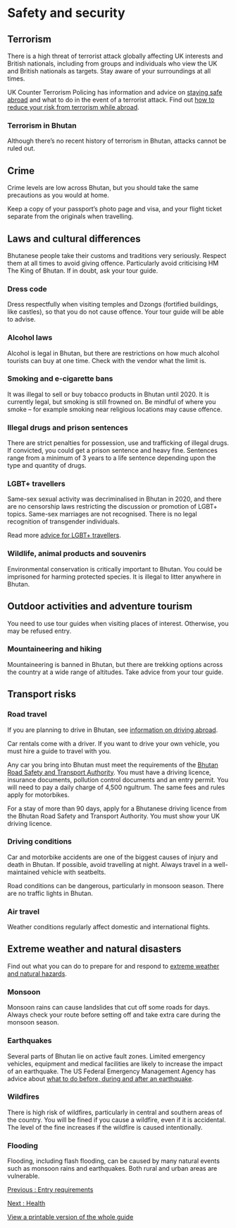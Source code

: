 # Safety and security

## Terrorism

There is a high threat of terrorist attack globally affecting UK interests and British nationals, including from groups and individuals who view the UK and British nationals as targets. Stay aware of your surroundings at all times.

UK Counter Terrorism Policing has information and advice on [staying safe abroad](https://www.counterterrorism.police.uk/safetyadvice/) and what to do in the event of a terrorist attack. Find out [how to reduce your risk from terrorism while abroad](https://www.gov.uk/guidance/reduce-your-risk-from-terrorism-while-abroad).

### Terrorism in Bhutan

Although there’s no recent history of terrorism in Bhutan, attacks cannot be ruled out.

## Crime

Crime levels are low across Bhutan, but you should take the same precautions as you would at home.

Keep a copy of your passport’s photo page and visa, and your flight ticket separate from the originals when travelling.

## Laws and cultural differences

Bhutanese people take their customs and traditions very seriously. Respect them at all times to avoid giving offence. Particularly avoid criticising HM The King of Bhutan. If in doubt, ask your tour guide.

### Dress code

Dress respectfully when visiting temples and Dzongs (fortified buildings, like castles), so that you do not cause offence. Your tour guide will be able to advise.

### Alcohol laws

Alcohol is legal in Bhutan, but there are restrictions on how much alcohol tourists can buy at one time. Check with the vendor what the limit is.

### Smoking and e-cigarette bans

It was illegal to sell or buy tobacco products in Bhutan until 2020. It is currently legal, but smoking is still frowned on. Be mindful of where you smoke – for example smoking near religious locations may cause offence.

### Illegal drugs and prison sentences

There are strict penalties for possession, use and trafficking of illegal drugs. If convicted, you could get a prison sentence and heavy fine. Sentences range from a minimum of 3 years to a life sentence depending upon the type and quantity of drugs.

### LGBT+ travellers

Same-sex sexual activity was decriminalised in Bhutan in 2020, and there are no censorship laws restricting the discussion or promotion of LGBT+ topics. Same-sex marriages are not recognised. There is no legal recognition of transgender individuals.

Read more [advice for LGBT+ travellers](https://www.gov.uk/lesbian-gay-bisexual-and-transgender-foreign-travel-advice).

### Wildlife, animal products and souvenirs

Environmental conservation is critically important to Bhutan. You could be imprisoned for harming protected species. It is illegal to litter anywhere in Bhutan.

## Outdoor activities and adventure tourism

You need to use tour guides when visiting places of interest. Otherwise, you may be refused entry.

### Mountaineering and hiking

Mountaineering is banned in Bhutan, but there are trekking options across the country at a wide range of altitudes. Take advice from your tour guide.

## Transport risks

### Road travel

If you are planning to drive in Bhutan, see [information on driving abroad](https://www.gov.uk/driving-abroad).

Car rentals come with a driver. If you want to drive your own vehicle, you must hire a guide to travel with you.

Any car you bring into Bhutan must meet the requirements of the [Bhutan Road Safety and Transport Authority](https://eralis.rsta.gov.bt/). You must have a driving licence, insurance documents, pollution control documents and an entry permit. You will need to pay a daily charge of 4,500 ngultrum. The same fees and rules apply for motorbikes.

For a stay of more than 90 days, apply for a Bhutanese driving licence from the Bhutan Road Safety and Transport Authority. You must show your UK driving licence.

### Driving conditions

Car and motorbike accidents are one of the biggest causes of injury and death in Bhutan. If possible, avoid travelling at night. Always travel in a well-maintained vehicle with seatbelts.

Road conditions can be dangerous, particularly in monsoon season. There are no traffic lights in Bhutan.

### Air travel

Weather conditions regularly affect domestic and international flights.

## Extreme weather and natural disasters

Find out what you can do to prepare for and respond to [extreme weather and natural hazards](https://www.gov.uk/guidance/tropical-cyclones).

### Monsoon

Monsoon rains can cause landslides that cut off some roads for days. Always check your route before setting off and take extra care during the monsoon season.

### Earthquakes

Several parts of Bhutan lie on active fault zones. Limited emergency vehicles, equipment and medical facilities are likely to increase the impact of an earthquake. The US Federal Emergency Management Agency has advice about [what to do before, during and after an earthquake](https://www.ready.gov/earthquakes).

### Wildfires

There is high risk of wildfires, particularly in central and southern areas of the country. You will be fined if you cause a wildfire, even if it is accidental. The level of the fine increases if the wildfire is caused intentionally.

### Flooding

Flooding, including flash flooding, can be caused by many natural events such as monsoon rains and earthquakes. Both rural and urban areas are vulnerable.

[Previous
:
Entry requirements](/foreign-travel-advice/bhutan/entry-requirements)

[Next
:
Health](/foreign-travel-advice/bhutan/health)

[View a printable version of the whole guide](/foreign-travel-advice/bhutan/print)